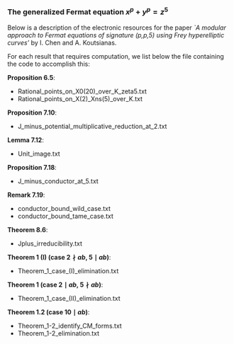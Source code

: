 ### The generalized Fermat equation $x^p + y^p = z^5$

Below is a description of the electronic resources for the paper *`A modular approach to Fermat equations of signature (p,p,5) using Frey hyperelliptic curves’* by I. Chen and A. Koutsianas.

For each result that requires computation, we list below the file containing the code to accomplish this:

**Proposition 6.5**: 
- Rational_points_on_X0(20)_over_K_zeta5.txt
- Rational_points_on_X(2)_Xns(5)_over_K.txt


**Proposition 7.10**:
- J_minus_potential_multiplicative_reduction_at_2.txt


**Lemma 7.12**:
- Unit_image.txt


**Proposition 7.18**:
- J_minus_conductor_at_5.txt


**Remark 7.19**:
- conductor_bound_wild_case.txt
- conductor_bound_tame_case.txt


**Theorem 8.6**:
- Jplus_irreducibility.txt


**Theorem 1 (I) (case $2 \nmid ab$, $5 \mid ab$)**: 
- Theorem_1_case_(I)_elimination.txt


**Theorem 1 (case $2 \mid ab$, $5 \nmid ab$)**:
- Theorem_1_case_(II)_elimination.txt


**Theorem 1.2 (case $10 \mid ab$)**:
- Theorem_1-2_identify_CM_forms.txt
- Theorem_1-2_elimination.txt
